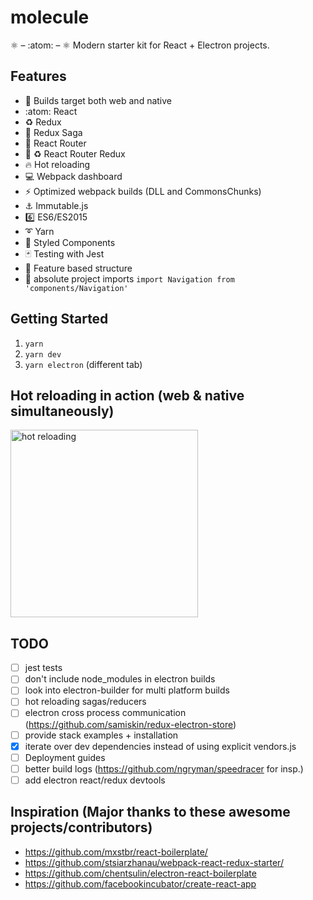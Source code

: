 # molecule

:atom_symbol: – :atom: – :atom_symbol: Modern starter kit for React + Electron projects.

## Features

- :couple: Builds target both web and native
- :atom: React
- :recycle: Redux
- :blue_book: Redux Saga
- :link: React Router
- :link: :recycle: React Router Redux
- :fire: Hot reloading
- :computer: Webpack dashboard
- :zap: Optimized webpack builds (DLL and CommonsChunks)
- :anchor: Immutable.js
- :six: ES6/ES2015
- :curly_loop: Yarn
- :nail_care: Styled Components
- :black_joker: Testing with Jest
- :file_folder: Feature based structure
- :wrench: absolute project imports `import Navigation from 'components/Navigation'`

## Getting Started
1. `yarn`
2. `yarn dev`
3. `yarn electron` (different tab)

## Hot reloading in action (web & native simultaneously)
<a href="https://github.com/timberio/molecule">
  <img alt="hot reloading" src="http://g.recordit.co/iHAbdaTheO.gif" height="300px" />
</a>

## TODO

- [ ] jest tests
- [ ] don't include node_modules in electron builds
- [ ] look into electron-builder for multi platform builds
- [ ] hot reloading sagas/reducers
- [ ] electron cross process communication (https://github.com/samiskin/redux-electron-store)
- [ ] provide stack examples + installation
- [x] iterate over dev dependencies instead of using explicit vendors.js
- [ ] Deployment guides
- [ ] better build logs (https://github.com/ngryman/speedracer for insp.)
- [ ] add electron react/redux devtools

## Inspiration (Major thanks to these awesome projects/contributors)

- https://github.com/mxstbr/react-boilerplate/
- https://github.com/stsiarzhanau/webpack-react-redux-starter/
- https://github.com/chentsulin/electron-react-boilerplate
- https://github.com/facebookincubator/create-react-app
